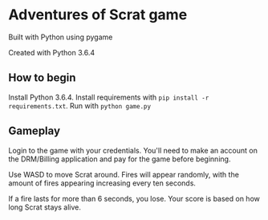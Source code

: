 # Adventures of Scrat game
Built with Python using pygame

Created with Python 3.6.4

## How to begin
Install Python 3.6.4. Install requirements with `pip install -r requirements.txt`. 
Run with `python game.py`

## Gameplay
Login to the game with your credentials. You'll need to make an account on the DRM/Billing application and pay for the game before beginning.

Use WASD to move Scrat around. Fires will appear randomly, with the amount of fires appearing increasing every ten seconds.

If a fire lasts for more than 6 seconds, you lose. Your score is based on how long Scrat stays alive.
